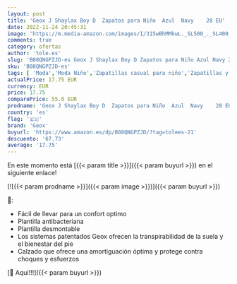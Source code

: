 ```yaml
---
layout: post
title: 'Geox J Shaylax Boy D  Zapatos para Niño  Azul  Navy    28 EU'
date: 2022-11-24 20:45:31
image: 'https://m.media-amazon.com/images/I/315wBhMMkwL._SL500_._SL400_.jpg'
comments: true
category: ofertas
author: 'tole.es'
slug: 'B08QNGPZJD-es Geox J Shaylax Boy D Zapatos para Niño Azul Navy 28 EU'
sku: 'B08QNGPZJD-es'
tags: [ 'Moda','Moda Niño','Zapatillas casual para niño','Zapatillas y calzado deportivo para Niño','Zapatos de niño','geox','zapatos','🇪🇸', ]
actualPrice: 17.75 EUR
currency: EUR
price: 17.75
comparePrice: 55.0 EUR
prodname: 'Geox J Shaylax Boy D  Zapatos para Niño  Azul  Navy    28 EU'
country: 'es'
flag: '🇪🇸'
brand: 'Geox'
buyurl: 'https://www.amazon.es/dp/B08QNGPZJD/?tag=tolees-21'
descuento: '67.73'
average: '17.75'
---
```


En este momento está [{{< param title >}}]({{< param buyurl >}}) en el siguiente enlace!

[![{{< param prodname >}}]({{< param image >}})]({{< param buyurl >}})

🔎:

- Fácil de llevar para un confort optimo
- Plantilla antibacteriana
- Plantilla desmontable
- Los sistemas patentados Geox ofrecen la transpirabilidad de la suela y el bienestar del pie
- Calzado que ofrece una amortiguación óptima y protege contra choques y esfuerzos

[🛒 Aquí!!!]({{< param buyurl >}})
